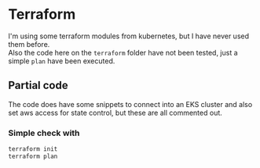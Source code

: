 # Terraform

I'm using some terraform modules from kubernetes, but I have never used them before.<br />
Also the code here on the `terraform` folder have not been tested, just a simple `plan` have been executed.

## Partial code
The code does have some snippets to connect into an EKS cluster and also set aws access for state control, but these are all commented out.

### Simple check with
```sh
terraform init
terraform plan
```
